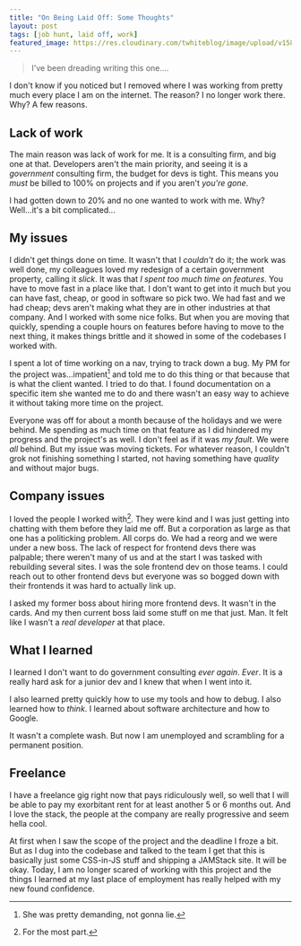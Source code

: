 ```yaml
---
title: "On Being Laid Off: Some Thoughts"
layout: post
tags: [job hunt, laid off, work]
featured_image: https://res.cloudinary.com/twhiteblog/image/upload/v1583986712/laid-off_gvlmzn.jpg
---
```


> I've been dreading writing this one....

I don't know if you noticed but I removed where I was working from pretty much every place I am on the internet. The reason? I no longer work there. Why? A few reasons.

## Lack of work

The main reason was lack of work for me. It is a consulting firm, and big one at that. Developers aren't the main priority, and seeing it is a *government* consulting firm, the budget for devs is tight. This means you *must* be billed to 100% on projects and if you aren't *you're gone*.

I had gotten down to 20% and no one wanted to work with me. Why? Well...it's a bit complicated...

## My issues

I didn't get things done on time. It wasn't that I *couldn't* do it; the work was well done, my colleagues loved my redesign of a certain government property, calling it *slick*. It was that *I spent too much time on features*. You have to move fast in a place like that. I don't want to get into it much but you can have fast, cheap, or good in software so pick two. We had fast and we had cheap; devs aren't making what they are in other industries at that company. And I worked with some nice folks. But when you are moving that quickly, spending a couple hours on features before having to move to the next thing, it makes things brittle and it showed in some of the codebases I worked with.

I spent a lot of time working on a nav, trying to track down a bug. My PM for the project was...impatient[^1] and told me to do this thing or that because that is what the client wanted. I tried to do that. I found documentation on a specific item she wanted me to do and there wasn't an easy way to achieve it without taking more time on the project.

Everyone was off for about a month because of the holidays and we were behind. Me spending as much time on that feature as I did hindered my progress and the project's as well. I don't feel as if it was *my fault*. We were *all* behind. But my issue was moving tickets. For whatever reason, I couldn't grok not finishing something I started, not having something have *quality* and without major bugs.

## Company issues

I loved the people I worked with[^2]. They were kind and I was just getting into chatting with them before they laid me off. But a corporation as large as that one has a politicking problem. All corps do. We had a reorg and we were under a new boss. The lack of respect for frontend devs there was palpable; there weren't many of us and at the start I was tasked with rebuilding several sites. I was the sole frontend dev on those teams. I could reach out to other frontend devs but everyone was so bogged down with their frontends it was hard to actually link up.

I asked my former boss about hiring more frontend devs. It wasn't in the cards. And my then current boss laid some stuff on me that just. Man. It felt like I wasn't a *real developer* at that place.

## What I learned

I learned I don't want to do government consulting *ever again*. *Ever*. It is a really hard ask for a junior dev and I knew that when I went into it.

I also learned pretty quickly how to use my tools and how to debug. I also learned how to *think*. I learned about software architecture and how to Google.

It wasn't a complete wash. But now I am unemployed and scrambling for a permanent position.

## Freelance

I have a freelance gig right now that pays ridiculously well, so well that I will be able to pay my exorbitant rent for at least another 5 or 6 months out. And I love the stack, the people at the company are really progressive and seem hella cool.

At first when I saw the scope of the project and the deadline I froze a bit. But as I dug into the codebase and talked to the team I get that this is basically just some CSS-in-JS stuff and shipping a JAMStack site. It will be okay. Today, I am no longer scared of working with this project and the things I learned at my last place of employment has really helped with my new found confidence.



[^1]: She was pretty demanding, not gonna lie.
[^2]: For the most part.
